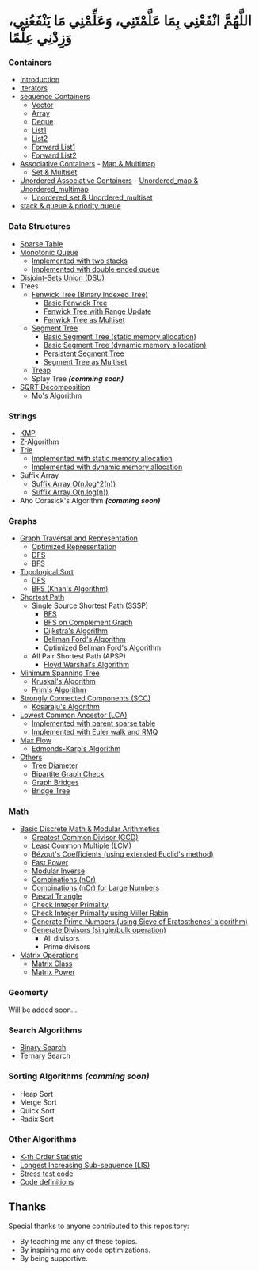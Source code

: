 # اللَّهُمَّ انْفَعْنِي بِمَا عَلَّمْتَنِي، وَعَلِّمْنِي مَا يَنْفَعُنِي، وَزِدْنِي عِلْمًا


### Containers
- [Introduction](https://github.com/Khaled-M-Fawzi/MyCompetitiveProgramming/blob/master/Containers/A%20_%20Introduction)     
- [Iterators](https://github.com/Khaled-M-Fawzi/MyCompetitiveProgramming/blob/master/Containers/B%20_%20Iterators)
- [sequence Containers](https://github.com/Khaled-M-Fawzi/MyCompetitiveProgramming/tree/master/Containers)
	- [Vector](https://github.com/Khaled-M-Fawzi/MyCompetitiveProgramming/blob/master/Containers/D%20_%20Vector)
	- [Array](https://github.com/Khaled-M-Fawzi/MyCompetitiveProgramming/blob/master/Containers/C%20_%20Array)
	- [Deque](https://github.com/Khaled-M-Fawzi/MyCompetitiveProgramming/blob/master/Containers/E%20_%20Deque)
	- [List1](https://github.com/Khaled-M-Fawzi/MyCompetitiveProgramming/blob/master/Containers/F1%20_%20List)
	- [List2](https://github.com/Khaled-M-Fawzi/MyCompetitiveProgramming/blob/master/Containers/F2%20_%20List)
	- [Forward List1](https://github.com/Khaled-M-Fawzi/MyCompetitiveProgramming/blob/master/Containers/G1%20_%20Forward%20List)
	- [Forward List2](https://github.com/Khaled-M-Fawzi/MyCompetitiveProgramming/blob/master/Containers/G2%20_%20Forward%20List)
- [Associative Containers](https://github.com/Khaled-M-Fawzi/MyCompetitiveProgramming/tree/master/Containers)
        - [Map & Multimap](https://github.com/Khaled-M-Fawzi/MyCompetitiveProgramming/blob/master/Containers/H%20_%20Map%20%26%20Multimap)
	- [Set & Multiset](https://github.com/Khaled-M-Fawzi/MyCompetitiveProgramming/blob/master/Containers/J%20_%20Set%20%26%20Multiset)
- [Unordered Associative Containers](https://github.com/Khaled-M-Fawzi/MyCompetitiveProgramming/tree/master/Containers)
        - [Unordered_map & Unordered_multimap](https://github.com/Khaled-M-Fawzi/MyCompetitiveProgramming/blob/master/Containers/I%20_%20Unordered_map%20%26%20Unordered_multimap)
	- [Unordered_set & Unordered_multiset](https://github.com/Khaled-M-Fawzi/MyCompetitiveProgramming/blob/master/Containers/K%20_%20Unordered_set%20%26%20Unordered_multiset)
- [stack & queue & priority queue](https://github.com/Khaled-M-Fawzi/MyCompetitiveProgramming/blob/master/Containers/L%20_%20stack%20%26%20queue%20%26%20priority%20queue)

### Data Structures
- [Sparse Table](https://github.com/OmarBazaraa/Competitive-Programming/tree/master/src/data_structures/sparse_table)
- [Monotonic Queue](https://github.com/OmarBazaraa/Competitive-Programming/tree/master/src/data_structures/monotonic_queue)
	- [Implemented with two stacks](https://github.com/OmarBazaraa/Competitive-Programming/blob/master/src/data_structures/monotonic_queue/monotonic_queue_using_stacks.cpp)
	- [Implemented with double ended queue](https://github.com/OmarBazaraa/Competitive-Programming/blob/master/src/data_structures/monotonic_queue/monotonic_queue.cpp)
- [Disjoint-Sets Union (DSU)](https://github.com/OmarBazaraa/Competitive-Programming/tree/master/src/data_structures/disjoint_sets_union)
- Trees
	- [Fenwick Tree (Binary Indexed Tree)](https://github.com/OmarBazaraa/Competitive-Programming/tree/master/src/data_structures/fenwick_tree)
		- [Basic Fenwick Tree](https://github.com/OmarBazaraa/Competitive-Programming/blob/master/src/data_structures/fenwick_tree/fenwick_tree.cpp)
		- [Fenwick Tree with Range Update](https://github.com/OmarBazaraa/Competitive-Programming/blob/master/src/data_structures/fenwick_tree/fenwick_tree_range.cpp)
		- [Fenwick Tree as Multiset](https://github.com/OmarBazaraa/Competitive-Programming/blob/master/src/data_structures/fenwick_tree/fenwick_tree_multiset.cpp)
	- [Segment Tree](https://github.com/OmarBazaraa/Competitive-Programming/tree/master/src/data_structures/segment_tree)
		- [Basic Segment Tree (static memory allocation)](https://github.com/OmarBazaraa/Competitive-Programming/blob/master/src/data_structures/segment_tree/segment_tree_static.cpp)
		- [Basic Segment Tree (dynamic memory allocation)](https://github.com/OmarBazaraa/Competitive-Programming/blob/master/src/data_structures/segment_tree/segment_tree_dynamic.cpp)
		- [Persistent Segment Tree](https://github.com/OmarBazaraa/Competitive-Programming/blob/master/src/data_structures/segment_tree/persistent_segment_tree.cpp)
		- [Segment Tree as Multiset](https://github.com/OmarBazaraa/Competitive-Programming/blob/master/src/data_structures/segment_tree/segment_tree_multiset.cpp)
	- [Treap](https://github.com/OmarBazaraa/Competitive-Programming/tree/master/src/data_structures/treap)
	- Splay Tree **<i>(comming soon)</i>**
- [SQRT Decomposition](https://github.com/OmarBazaraa/Competitive-Programming/tree/master/src/data_structures/sqrt_decomposition)
	- [Mo's Algorithm](https://github.com/OmarBazaraa/Competitive-Programming/blob/master/src/data_structures/sqrt_decomposition/mo_algorithm.cpp)

### Strings
- [KMP](https://github.com/Khaled-M-Fawzi/MyCompetitiveProgramming/tree/master/String/KMP)
- [Z-Algorithm](https://github.com/OmarBazaraa/Competitive-Programming/tree/master/src/strings/z_algorithm)
- [Trie](https://github.com/OmarBazaraa/Competitive-Programming/tree/master/src/strings/trie)
	- [Implemented with static memory allocation](https://github.com/OmarBazaraa/Competitive-Programming/blob/master/src/strings/trie/trie_static.cpp)
	- [Implemented with dynamic memory allocation](https://github.com/OmarBazaraa/Competitive-Programming/blob/master/src/strings/trie/trie_dynamic.cpp)
- Suffix Array
	- [Suffix Array O(n.log^2(n))](https://github.com/OmarBazaraa/Competitive-Programming/blob/master/src/strings/suffix_array/suffix_array_slow.cpp)
	- [Suffix Array O(n.log(n))](https://github.com/OmarBazaraa/Competitive-Programming/blob/master/src/strings/suffix_array/suffix_array.cpp)
- Aho Corasick's Algorithm **<i>(comming soon)</i>**

### Graphs
- [Graph Traversal and Representation](https://github.com/OmarBazaraa/Competitive-Programming/tree/master/src/graphs/traversal)
	- [Optimized Representation](https://github.com/OmarBazaraa/Competitive-Programming/blob/master/src/graphs/traversal/graph_traversal_static.cpp)
	- [DFS](https://github.com/OmarBazaraa/Competitive-Programming/blob/master/src/graphs/traversal/graph_traversal.cpp#L14)
	- [BFS](https://github.com/OmarBazaraa/Competitive-Programming/blob/master/src/graphs/traversal/graph_traversal.cpp#L25)
- [Topological Sort](https://github.com/OmarBazaraa/Competitive-Programming/tree/master/src/graphs/traversal)
	- [DFS](https://github.com/OmarBazaraa/Competitive-Programming/blob/master/src/graphs/traversal/graph_traversal.cpp#L43)
	- [BFS (Khan's Algorithm)](https://github.com/OmarBazaraa/Competitive-Programming/blob/master/src/graphs/traversal/graph_traversal.cpp#L59)
- [Shortest Path](https://github.com/OmarBazaraa/Competitive-Programming/tree/master/src/graphs/shortest_path)
	- Single Source Shortest Path (SSSP)
		- [BFS](https://github.com/OmarBazaraa/Competitive-Programming/blob/master/src/graphs/shortest_path/bfs.cpp)
		- [BFS on Complement Graph](https://github.com/OmarBazaraa/Competitive-Programming/blob/master/src/graphs/shortest_path/bfs_complement_graph.cpp)
		- [Dijkstra's Algorithm](https://github.com/OmarBazaraa/Competitive-Programming/blob/master/src/graphs/shortest_path/dijkstra.cpp)
		- [Bellman Ford's Algorithm](https://github.com/OmarBazaraa/Competitive-Programming/blob/master/src/graphs/shortest_path/bellman_ford.cpp)
		- [Optimized Bellman Ford's Algorithm](https://github.com/OmarBazaraa/Competitive-Programming/blob/master/src/graphs/shortest_path/bellman_ford_optimized.cpp)
	- All Pair Shortest Path (APSP)
		- [Floyd Warshal's Algorithm](https://github.com/OmarBazaraa/Competitive-Programming/blob/master/src/graphs/shortest_path/floyd_warshal.cpp)
- [Minimum Spanning Tree](https://github.com/OmarBazaraa/Competitive-Programming/tree/master/src/graphs/minimum_spanning_tree)
	- [Kruskal's Algorithm](https://github.com/OmarBazaraa/Competitive-Programming/blob/master/src/graphs/minimum_spanning_tree/kruskal.cpp)
	- [Prim's Algorithm](https://github.com/OmarBazaraa/Competitive-Programming/blob/master/src/graphs/minimum_spanning_tree/prim.cpp)
- [Strongly Connected Components (SCC)](https://github.com/OmarBazaraa/Competitive-Programming/tree/master/src/graphs/strongly_connected_components)
	- [Kosaraju's Algorithm](https://github.com/OmarBazaraa/Competitive-Programming/blob/master/src/graphs/strongly_connected_components/kosaraju.cpp)
- [Lowest Common Ancestor (LCA)](https://github.com/OmarBazaraa/Competitive-Programming/tree/master/src/graphs/lowest_common_ancestor)
	- [Implemented with parent sparse table](https://github.com/OmarBazaraa/Competitive-Programming/blob/master/src/graphs/lowest_common_ancestor/LCA.cpp)
	- [Implemented with Euler walk and RMQ](https://github.com/OmarBazaraa/Competitive-Programming/blob/master/src/graphs/lowest_common_ancestor/LCA_Euler.cpp)
- [Max Flow](https://github.com/OmarBazaraa/Competitive-Programming/tree/master/src/graphs/max_flow)
	- [Edmonds-Karp's Algorithm](https://github.com/OmarBazaraa/Competitive-Programming/blob/master/src/graphs/max_flow/edmonds_karp.cpp)
- [Others](https://github.com/OmarBazaraa/Competitive-Programming/tree/master/src/graphs/others)
	- [Tree Diameter](https://github.com/OmarBazaraa/Competitive-Programming/blob/master/src/graphs/others/tree_diameter.cpp)
	- [Bipartite Graph Check](https://github.com/OmarBazaraa/Competitive-Programming/blob/master/src/graphs/others/bipartite_graph.cpp)
	- [Graph Bridges](https://github.com/OmarBazaraa/Competitive-Programming/blob/master/src/graphs/others/graph_bridges.cpp)
	- [Bridge Tree](https://github.com/OmarBazaraa/Competitive-Programming/blob/master/src/graphs/others/bridge_tree.cpp)

### Math
- [Basic Discrete Math & Modular Arithmetics](https://github.com/OmarBazaraa/Competitive-Programming/tree/master/src/math)
	- [Greatest Common Divisor (GCD)](https://github.com/OmarBazaraa/Competitive-Programming/blob/master/src/math/math.cpp#L9)
	- [Least Common Multiple (LCM)](https://github.com/OmarBazaraa/Competitive-Programming/blob/master/src/math/math.cpp#L29)
	- [Bézout's Coefficients (using extended Euclid's method)](https://github.com/OmarBazaraa/Competitive-Programming/blob/master/src/math/math.cpp#L44)
	- [Fast Power](https://github.com/OmarBazaraa/Competitive-Programming/blob/master/src/math/math.cpp#L69)
	- [Modular Inverse](https://github.com/OmarBazaraa/Competitive-Programming/blob/master/src/math/math.cpp#L97)
	- [Combinations (nCr)](https://github.com/OmarBazaraa/Competitive-Programming/blob/master/src/math/math.cpp#L117)
	- [Combinations (nCr) for Large Numbers](https://github.com/OmarBazaraa/Competitive-Programming/blob/master/src/math/math.cpp#L139)
	- [Pascal Triangle](https://github.com/OmarBazaraa/Competitive-Programming/blob/master/src/math/math.cpp#L176)
	- [Check Integer Primality](https://github.com/OmarBazaraa/Competitive-Programming/blob/master/src/math/math.cpp#L196)
	- [Check Integer Primality using Miller Rabin](https://github.com/OmarBazaraa/Competitive-Programming/blob/master/src/math/math.cpp#L219)
	- [Generate Prime Numbers (using Sieve of Eratosthenes' algorithm)](https://github.com/OmarBazaraa/Competitive-Programming/blob/master/src/math/math.cpp#L290)
	- [Generate Divisors (single/bulk operation)](https://github.com/OmarBazaraa/Competitive-Programming/blob/master/src/math/math.cpp#L315)
		- All divisors
		- Prime divisors
- [Matrix Operations](https://github.com/OmarBazaraa/Competitive-Programming/tree/master/src/math)
	- [Matrix Class](https://github.com/OmarBazaraa/Competitive-Programming/blob/master/src/math/matrix.cpp)
	- [Matrix Power](https://github.com/OmarBazaraa/Competitive-Programming/blob/master/src/math/matrix_minified.cpp)

### Geomerty
Will be added soon...

### Search Algorithms
- [Binary Search](https://github.com/OmarBazaraa/Competitive-Programming/blob/master/src/search/binary_search.cpp)
- [Ternary Search](https://github.com/OmarBazaraa/Competitive-Programming/blob/master/src/search/ternary_search.cpp)

### Sorting Algorithms **<i>(comming soon)</i>**
- Heap Sort
- Merge Sort
- Quick Sort
- Radix Sort

### Other Algorithms
- [K-th Order Statistic](https://github.com/OmarBazaraa/Competitive-Programming/blob/master/src/others/kth_order_statistic.cpp)
- [Longest Increasing Sub-sequence (LIS)](https://github.com/OmarBazaraa/Competitive-Programming/blob/master/src/others/others.cpp)
- [Stress test code](https://github.com/OmarBazaraa/Competitive-Programming/blob/master/src/others/stress.cpp)
- [Code definitions](https://github.com/OmarBazaraa/Competitive-Programming/blob/master/src/others/others.cpp)

## Thanks
Special thanks to anyone contributed to this repository:
- By teaching me any of these topics.
- By inspiring me any code optimizations.
- By being supportive.
